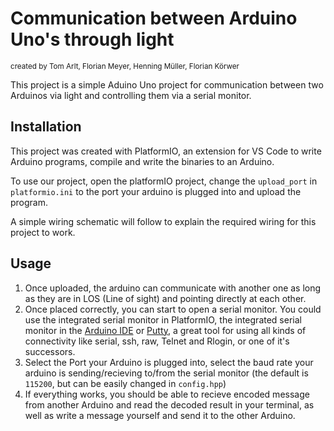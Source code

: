 # Communication between Arduino Uno's through light

<sub>created by Tom Arlt, Florian Meyer, Henning Müller, Florian Körwer</sub>

This project is a simple Aduino Uno project for communication between two Arduinos via light and controlling them via a serial monitor.

## Installation
This project was created with PlatformIO, an extension for VS Code to write Arduino programs, compile and write the binaries to an Arduino.

To use our project, open the platformIO project, change the `upload_port` in `platformio.ini` to the port your arduino is plugged into and upload the program.

A simple wiring schematic will follow to explain the required wiring for this project to work.

## Usage
1. Once uploaded, the arduino can communicate with another one as long as they are in LOS (Line of sight) and pointing directly at each other.
2. Once placed correctly, you can start to open a serial monitor. You could use the integrated serial monitor in PlatformIO, the integrated serial monitor in the [Arduino IDE](https://www.arduino.cc/en/software) or [Putty](https://www.putty.org/), a great tool for using all kinds of connectivity like serial, ssh, raw, Telnet and Rlogin, or one of it's successors.
3. Select the Port your Arduino is plugged into, select the baud rate your arduino is sending/recieving to/from the serial monitor (the default is `115200`, but can be easily changed in `config.hpp`)
4. If everything works, you should be able to recieve encoded message from another Arduino and read the decoded result in your terminal, as well as write a message yourself and send it to the other Arduino.